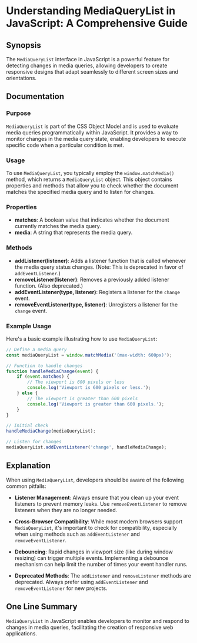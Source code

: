 <!--
Meta Description: # Understanding MediaQueryList in JavaScript: A Comprehensive Guide ## Synopsis The `MediaQueryList` interface in JavaScript is a powerful feature for...
Meta Keywords: mediaquerylist, media, listener, changes, query
-->

# Understanding MediaQueryList in JavaScript: A Comprehensive Guide

## Synopsis
The `MediaQueryList` interface in JavaScript is a powerful feature for detecting changes in media queries, allowing developers to create responsive designs that adapt seamlessly to different screen sizes and orientations.

## Documentation
### Purpose
`MediaQueryList` is part of the CSS Object Model and is used to evaluate media queries programmatically within JavaScript. It provides a way to monitor changes in the media query state, enabling developers to execute specific code when a particular condition is met.

### Usage
To use `MediaQueryList`, you typically employ the `window.matchMedia()` method, which returns a `MediaQueryList` object. This object contains properties and methods that allow you to check whether the document matches the specified media query and to listen for changes.

### Properties
- **matches**: A boolean value that indicates whether the document currently matches the media query.
- **media**: A string that represents the media query.

### Methods
- **addListener(listener)**: Adds a listener function that is called whenever the media query status changes. (Note: This is deprecated in favor of `addEventListener`.)
- **removeListener(listener)**: Removes a previously added listener function. (Also deprecated.)
- **addEventListener(type, listener)**: Registers a listener for the `change` event.
- **removeEventListener(type, listener)**: Unregisters a listener for the `change` event.

### Example Usage
Here's a basic example illustrating how to use `MediaQueryList`:

```javascript
// Define a media query
const mediaQueryList = window.matchMedia('(max-width: 600px)');

// Function to handle changes
function handleMediaChange(event) {
    if (event.matches) {
        // The viewport is 600 pixels or less
        console.log('Viewport is 600 pixels or less.');
    } else {
        // The viewport is greater than 600 pixels
        console.log('Viewport is greater than 600 pixels.');
    }
}

// Initial check
handleMediaChange(mediaQueryList);

// Listen for changes
mediaQueryList.addEventListener('change', handleMediaChange);
```

## Explanation
When using `MediaQueryList`, developers should be aware of the following common pitfalls:

- **Listener Management**: Always ensure that you clean up your event listeners to prevent memory leaks. Use `removeEventListener` to remove listeners when they are no longer needed.
  
- **Cross-Browser Compatibility**: While most modern browsers support `MediaQueryList`, it's important to check for compatibility, especially when using methods such as `addEventListener` and `removeEventListener`.

- **Debouncing**: Rapid changes in viewport size (like during window resizing) can trigger multiple events. Implementing a debounce mechanism can help limit the number of times your event handler runs.

- **Deprecated Methods**: The `addListener` and `removeListener` methods are deprecated. Always prefer using `addEventListener` and `removeEventListener` for new projects.

## One Line Summary
`MediaQueryList` in JavaScript enables developers to monitor and respond to changes in media queries, facilitating the creation of responsive web applications.